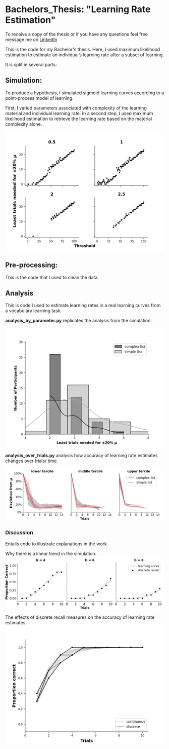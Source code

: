 # Bachelors_Thesis: "Learning Rate Estimation"

To receive a copy of the thesis or if you have any questions feel free message me on [LinkedIn](https://www.linkedin.com/in/paul-hosek-pja/)

This is the code for my Bachelor's thesis.
Here, I used maximum likelihood estimation to estimate an individual’s learning rate after a subset of learning.

It is split in several parts:

## Simulation:

To produce a hypothesis, I simulated sigmoid learning curves according to a point-process model of learning.

First, I varied parameters associated with complexity of the learning material and individual learning rate.
In a second step, I used maximum likelihood estimation to retrieve the learning rate based on the material complexity alone.

![simulation](Plots/Simulation_Fig1.png)

## Pre-processing:

This is the code that I used to clean the data.

## Analysis

This is code I used to estimate learning rates in a real learning curves from a vocabulary learning task.

**analysis_by_parameter.py** replicates the analysis from the simulation.

![hist](Plots/Hist_param_Fig2.png)

**analysis_over_trials.py** analysis how accuracy of learning rate estimates changes over trials/ time.

![red](Plots/Red_Fig3.png)


### Discussion

Entails code to illustrate explanations in the work.

Why there is a linear trend in the simulation.
![tail](Plots/tail_Fig4.png)

The effects of discrete recall measures on the accuracy of learning rate estimates.
![discrete](Plots/discrete_Fig5.png)
